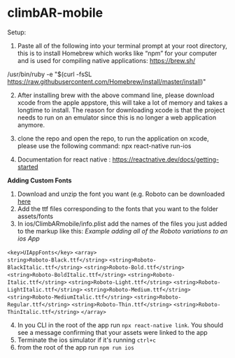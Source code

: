 # climbAR-mobile
Setup:

1. Paste all of the following into your terminal prompt at your root directory, this is to install Homebrew which works like “npm” for your computer and is used for compiling native applications:  https://brew.sh/

/usr/bin/ruby -e "$(curl -fsSL https://raw.githubusercontent.com/Homebrew/install/master/install)"


2. After installing brew with the above command line, please download xcode from the apple appstore, this will take a lot of memory and takes a longtime to install. The reason for downloading xcode is that the project needs to run on an emulator since this is no longer a web application anymore.

3. clone the repo and open the repo, to run the application on xcode, please use the following command: 
		npx react-native run-ios 

4. Documentation for react native : https://reactnative.dev/docs/getting-started


**Adding Custom Fonts**
1. Download and unzip the font you want (e.g. Roboto can be downloaded [here](https://fonts.google.com/specimen/Roboto?selection.family=Roboto)
2. Add the ttf files corresponding to the fonts that you want to the folder assets/fonts
3. In ios/ClimbARmobile/info.plist add the names of the files you just added to the markup like this:
	*Example adding all of the Roboto variations to an ios App*
	
`<key>UIAppFonts</key>`
	`<array>`	
		`string>Roboto-Black.ttf</string>`
		`<string>Roboto-BlackItalic.ttf</string>`
		`<string>Roboto-Bold.ttf</string>`
		`<string>Roboto-BoldItalic.ttf</string>`
		`<string>Roboto-Italic.ttf</string>`
		`<string>Roboto-Light.ttf</string>`
		`<string>Roboto-LightItalic.ttf</string>`
		`<string>Roboto-Medium.ttf</string>`
		`<string>Roboto-MediumItalic.ttf</string>`
		`<string>Roboto-Regular.ttf</string>`
		`<string>Roboto-Thin.ttf</string>`
		`<string>Roboto-ThinItalic.ttf</string>`
	`</array>`
	
4. In you CLI in the root of the app run `npx react-native link`. You should see a message confirming that your assets were linked to the app
5. Terminate the ios simulator if it's running `ctrl+c`
6. from the root of the app run `npm run ios`


